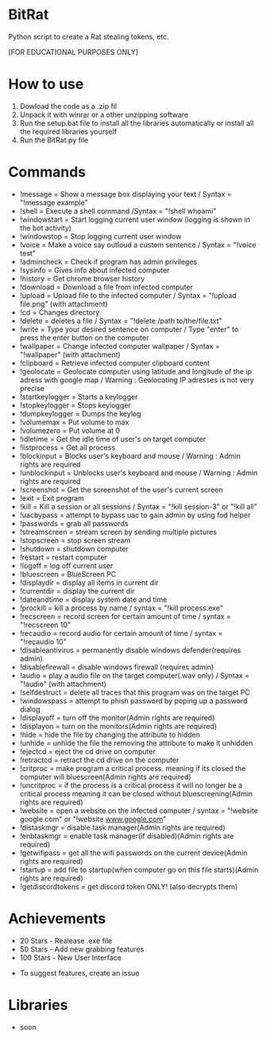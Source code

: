 # BitRat
Python script to create a Rat stealing tokens, etc.

[FOR EDUCATIONAL PURPOSES ONLY]

# How to use
1. Dowload the code as a .zip fil
2. Unpack it with winrar or a other unzipping software
3. Run the setup.bat file to install all the libraries automatically or install all the required libraries yourself
4. Run the BitRat.py file

# Commands

- !message = Show a message box displaying your text / Syntax  = "!message example"
- !shell = Execute a shell command /Syntax  = "!shell whoami"
- !windowstart = Start logging current user window (logging is shown in the bot activity)
- !windowstop = Stop logging current user window 
- !voice = Make a voice say outloud a custom sentence / Syntax = "!voice test"
- !admincheck = Check if program has admin privileges
- !sysinfo = Gives info about infected computer
- !history = Get chrome browser history
- !download = Download a file from infected computer
- !upload = Upload file to the infected computer / Syntax = "!upload file.png" (with attachment)
- !cd = Changes directory
- !delete = deletes a file / Syntax = "!delete /path to/the/file.txt"
- !write = Type your desired sentence on computer / Type "enter" to press the enter button on the computer
- !wallpaper = Change infected computer wallpaper / Syntax = "!wallpaper" (with attachment)
- !clipboard = Retrieve infected computer clipboard content
- !geolocate = Geolocate computer using latitude and longitude of the ip adress with google map / Warning : Geolocating IP adresses is not very precise
- !startkeylogger = Starts a keylogger
- !stopkeylogger = Stops keylogger
- !dumpkeylogger = Dumps the keylog
- !volumemax = Put volume to max
- !volumezero = Put volume at 0
- !idletime = Get the idle time of user's on target computer
- !listprocess = Get all process
- !blockinput = Blocks user's keyboard and mouse / Warning : Admin rights are required
- !unblockinput = Unblocks user's keyboard and mouse / Warning : Admin rights are required
- !screenshot = Get the screenshot of the user's current screen
- !exit = Exit program
- !kill = Kill a session or all sessions / Syntax = "!kill session-3" or "!kill all"
- !uacbypass = attempt to bypass uac to gain admin by using fod helper
- !passwords = grab all passwords
- !streamscreen = stream screen by sending multiple pictures
- !stopscreen = stop screen stream
- !shutdown = shutdown computer
- !restart = restart computer
- !logoff = log off current user
- !bluescreen = BlueScreen PC
- !displaydir = display all items in current dir
- !currentdir = display the current dir
- !dateandtime = display system date and time
- !prockill = kill a process by name / syntax = "!kill process.exe"
- !recscreen = record screen for certain amount of time / syntax = "!recscreen 10"
- !recaudio = record audio for certain amount of time / syntax = "!recaudio 10"
- !disableantivirus = permanently disable windows defender(requires admin)
- !disablefirewall = disable windows firewall (requires admin)
- !audio = play a audio file on the target computer(.wav only) / Syntax = "!audio" (with attachment)
- !selfdestruct = delete all traces that this program was on the target PC
- !windowspass = attempt to phish password by poping up a password dialog
- !displayoff = turn off the monitor(Admin rights are required)
- !displayon = turn on the monitors(Admin rights are required)
- !hide = hide the file by changing the attribute to hidden
- !unhide = unhide the file the removing the attribute to make it unhidden
- !ejectcd = eject the cd drive on computer
- !retractcd = retract the cd drive on the computer
- !critproc = make program a critical process. meaning if its closed the computer will bluescreen(Admin rights are required)
- !uncritproc = if the process is a critical process it will no longer be a critical process meaning it can be closed without bluescreening(Admin rights are required)
- !website = open a website on the infected computer / syntax = "!website google.com" or "!website www.google.com"
- !distaskmgr = disable task manager(Admin rights are required)
- !enbtaskmgr = enable task manager(if disabled)(Admin rights are required)
- !getwifipass = get all the wifi passwords on the current device(Admin rights are required)
- !startup = add file to startup(when computer go on this file starts)(Admin rights are required)
- !getdiscordtokens = get discord token ONLY! (also decrypts them)

# Achievements

- 20 Stars - Realease .exe file
- 50 Stars - Add new grabbing features
- 100 Stars - New User Interface

* To suggest features, create an issue

# Libraries
- soon
